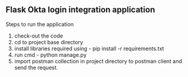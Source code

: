 Flask Okta login integration application
------------------------------------------
Steps to run the application

1) check-out the code
2) cd to project base directory
3) install libraries required using -  pip install -r requirements.txt 
4) run cmd - python manage.py 
5) import postman collection in project directory to postman client and send the request.

